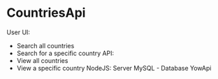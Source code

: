 # CountriesApi
User UI:
- Search all countries
- Search for a specific country
API: 
- View all countries
- View a specific country
NodeJS: Server
MySQL - Database YowApi